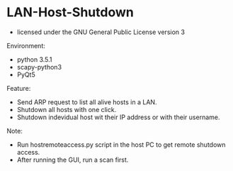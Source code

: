 # LAN-Host-Shutdown
  - licensed under the GNU General Public License version 3

Environment:
  - python 3.5.1
  - scapy-python3
  - PyQt5
  
Feature:
  - Send ARP request to list all alive hosts in a LAN.
  - Shutdown all hosts with one click.
  - Shutdown indevidual host wit their IP address or with their username.

Note:
  - Run hostremoteaccess.py script in the host PC to get remote shutdown access.
  - After running the GUI, run a scan first.


